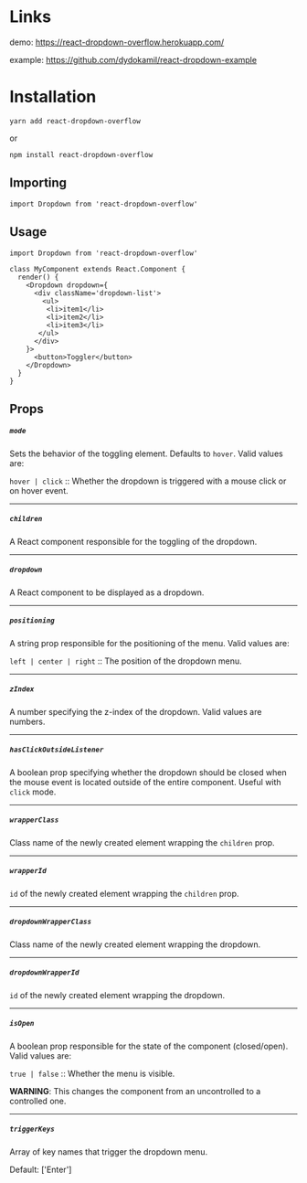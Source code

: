 # Links

demo: https://react-dropdown-overflow.herokuapp.com/

example: https://github.com/dydokamil/react-dropdown-example

# Installation

    yarn add react-dropdown-overflow

or

    npm install react-dropdown-overflow

## Importing

    import Dropdown from 'react-dropdown-overflow'

## Usage

    import Dropdown from 'react-dropdown-overflow'

    class MyComponent extends React.Component {
      render() {
        <Dropdown dropdown={
          <div className='dropdown-list'>
            <ul>
             <li>item1</li>
             <li>item2</li>
             <li>item3</li>
           </ul>
          </div>
        }>
          <button>Toggler</button>
        </Dropdown>
      }
    }

## Props

##### `mode`

Sets the behavior of the toggling element. Defaults to `hover`. Valid values are:

`hover | click` :: Whether the dropdown is triggered with a mouse click or on hover event.

---

##### `children`

A React component responsible for the toggling of the dropdown.

---

##### `dropdown`

A React component to be displayed as a dropdown.

---

##### `positioning`

A string prop responsible for the positioning of the menu. Valid values are:

`left | center | right` :: The position of the dropdown menu.

---

##### `zIndex`

A number specifying the z-index of the dropdown. Valid values are numbers.

---

##### `hasClickOutsideListener`

A boolean prop specifying whether the dropdown should be closed when the mouse event is located outside of the entire component. Useful with `click` mode.

---

##### `wrapperClass`

Class name of the newly created element wrapping the `children` prop.

---

##### `wrapperId`

`id` of the newly created element wrapping the `children` prop.

---

##### `dropdownWrapperClass`

Class name of the newly created element wrapping the dropdown.

---

##### `dropdownWrapperId`

`id` of the newly created element wrapping the dropdown.

---

##### `isOpen`

A boolean prop responsible for the state of the component (closed/open). Valid values are:

`true | false` :: Whether the menu is visible.

**WARNING**: This changes the component from an uncontrolled to a controlled one.

---

##### `triggerKeys`

Array of key names that trigger the dropdown menu. 

Default: ['Enter']

